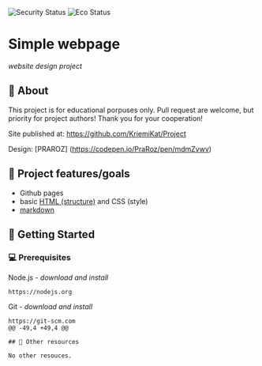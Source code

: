 ![Security Status](https://img.shields.io/security-headers?label=Security&url=https%3A%2F%2Fgithub.com&style=flat-square)
![Eco Status](https://img.shields.io/badge/ECO-Friendly-green.svg)
# Simple webpage
_website design project_
<br>
## 🌟 About

This project is for educational porpuses only. Pull request are welcome, but priority for project authors! Thank you for your cooperation!

Site published at: https://github.com/KriemiKat/Project

Design: [PRAROZ]
(https://codepen.io/PraRoz/pen/mdmZvwv)

## 🎯 Project features/goals
-   Github pages
-   basic [HTML (structure)](https://www.w3schools.com/TAGS/default.asp) and CSS (style)
-   [markdown](https://docs.github.com/en/get-started/writing-on-github/getting-started-with-writing-and-formatting-on-github/basic-writing-and-formatting-syntax)
## 🧰 Getting Started
### 💻 Prerequisites
Node.js - _download and install_
```
https://nodejs.org
```
Git - _download and install_
```
https://git-scm.com
@@ -49,4 +49,4 @@

## 🔗 Other resources

No other resouces.
